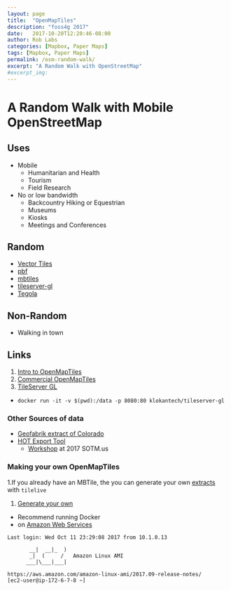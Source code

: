 ```yaml
---
layout: page
title:  "OpenMapTiles"
description: "foss4g 2017"
date:   2017-10-20T12:20:46-08:00
author: Rob Labs
categories: [Mapbox, Paper Maps]
tags: [Mapbox, Paper Maps]
permalink: /osm-random-walk/
excerpt: "A Random Walk with OpenStreetMap"
#excerpt_img:
---
```


# A Random Walk with Mobile OpenStreetMap

## Uses

* Mobile
  * Humanitarian and Health
  * Tourism
  * Field Research
* No or low bandwidth
  * Backcountry Hiking or Equestrian
  * Museums
  * Kiosks
  * Meetings and Conferences

## Random

* [Vector Tiles](https://2017.stateofthemap.us/program/vector-tiles.html)
* [pbf](https://www.mapbox.com/vector-tiles/specification/#format)
* [mbtiles](https://github.com/mapbox/mbtiles-spec#mbtiles-specification)
* [tileserver-gl](http://tileserver.org/)
* [Tegola](http://tegola.io)


## Non-Random

* Walking in town



## Links

1. [Intro to OpenMapTiles](https://openmaptiles.org/about)
1. [Commercial OpenMapTiles](https://openmaptiles.com/downloads/planet)
1. [TileServer GL](https://openmaptiles.org/docs)
  * `docker run -it -v $(pwd):/data -p 8080:80 klokantech/tileserver-gl`

### Other Sources of data
* [Geofabrik extract of Colorado](http://download.geofabrik.de/north-america/us/colorado.html)
* [HOT Export Tool](https://export.hotosm.org)
  * [Workshop](https://2017.stateofthemap.us/program/hot-export-tool.html) at 2017 SOTM.us

### Making your own OpenMapTiles

1.If you already have an MBTile, the you can generate your own  [extracts](https://openmaptiles.org/docs/generate/create-custom-extract/)  with `tilelive`
1. [Generate your own](https://openmaptiles.org/docs/generate/generate-openmaptiles/)
  * Recommend running Docker
  * on [Amazon Web Services](https://amazonlightsail.com/)

  ```
  Last login: Wed Oct 11 23:29:08 2017 from 10.1.0.13

         __|  __|_  )
         _|  (     /   Amazon Linux AMI
        ___|\___|___|

  https://aws.amazon.com/amazon-linux-ami/2017.09-release-notes/
  [ec2-user@ip-172-6-7-8 ~]
  ```

